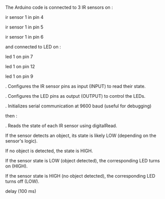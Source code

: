 The Arduino code is connected to 3 IR sensors on : 
 
 ir sensor 1  in pin 4
 
 ir sensor 1  in pin 5 
 
 ir sensor 1  in pin 6    
 
 and connected to LED on :
 
 led 1 on pin 7
 
 led 1 on pin 12 
 
 led 1 on pin 9

. Configures the IR sensor pins as input (INPUT) to read their state.

. Configures the LED pins as output (OUTPUT) to control the LEDs.

. Initializes serial communication at 9600 baud (useful for debugging)

then :

. Reads the state of each IR sensor using digitalRead.

If the sensor detects an object, its state is likely LOW (depending on the sensor's logic).

If no object is detected, the state is HIGH.

If the sensor state is LOW (object detected), the corresponding LED turns on (HIGH).

If the sensor state is HIGH (no object detected), the corresponding LED turns off (LOW).

delay (100 ms)
